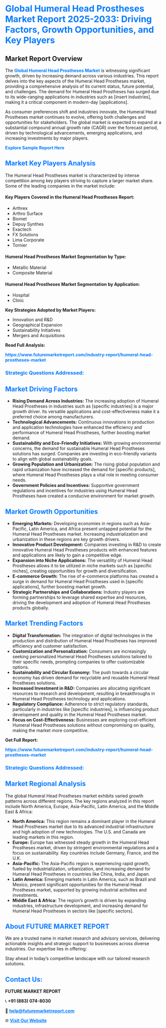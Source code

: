 <h1 style="color: #007BFF;">Global Humeral Head Prostheses Market Report 2025-2033: Driving Factors, Growth Opportunities, and Key Players</h1>

<section id="overview">
<h2>Market Report Overview</h2>
<p>The <a href="https://www.futuremarketreport.com/industry-report/humeral-head-prostheses-market" style="color: #007BFF; text-decoration: none;"><strong>Global Humeral Head Prostheses Market</strong></a> is witnessing significant growth, driven by increasing demand across various industries. This report delves into the key aspects of the Humeral Head Prostheses market, providing a comprehensive analysis of its current status, future potential, and challenges. The demand for Humeral Head Prostheses has surged due to its wide-ranging applications in industries such as [insert industries], making it a critical component in modern-day [applications].</p>
<p>As consumer preferences shift and industries innovate, the Humeral Head Prostheses market continues to evolve, offering both challenges and opportunities for stakeholders. The global market is expected to expand at a substantial compound annual growth rate (CAGR) over the forecast period, driven by technological advancements, emerging applications, and increasing investments by major players.</p>
</section>

<section id="overview">
<p><a href="https://www.futuremarketreport.com/request-sample/reportId=55749" style="color: #007BFF; text-decoration: none;"><strong>Explore Sample Report Here</strong></a></p>
</section>

<section id="key-players">
<h2 style="color: #007BFF;">Market Key Players Analysis</h2>
<p>The Humeral Head Prostheses market is characterized by intense competition among key players striving to capture a larger market share. Some of the leading companies in the market include:</p>
<h4>Key Players Covered in the Humeral Head Prostheses Report:</h4>
<ul><li>Arthrex</li><li>Arthro Surface</li><li>Biomet</li><li>Depuy Synthes</li><li>Exactech</li><li>FX Solutions</li><li>Lima Corporate</li><li>Tornier</li></ul>
<h4>Humeral Head Prostheses Market Segmentation by Type:</h4>
<ul><li>Metallic Material</li><li>Composite Material</li></ul>

<h4>Humeral Head Prostheses Market Segmentation by Application:</h4>
<ul><li>Hospital</li><li>Clinic</li></ul>
<p><strong>Key Strategies Adopted by Market Players:</strong></p>
<ul>
<li>Innovation and R&D</li>
<li>Geographical Expansion</li>
<li>Sustainability Initiatives</li>
<li>Mergers and Acquisitions</li>
</ul>
</section>

<section>
<p><strong>Read Full Analysis: </strong></p><a href="https://www.futuremarketreport.com/industry-report/humeral-head-prostheses-market" style="color: #007BFF; text-decoration: none;"><strong>https://www.futuremarketreport.com/industry-report/humeral-head-prostheses-market</strong></a>
<h3 style="color: #007BFF;">Strategic Questions Addressed:</h3>
</section>

<section id="driving-factors">
<h2 style="color: #007BFF;">Market Driving Factors</h2>
<ul>
<li><strong>Rising Demand Across Industries:</strong> The increasing adoption of Humeral Head Prostheses in industries such as [specific industries] is a major growth driver. Its versatile applications and cost-effectiveness make it a preferred choice among manufacturers.</li>
<li><strong>Technological Advancements:</strong> Continuous innovations in production and application technologies have enhanced the efficiency and performance of Humeral Head Prostheses, further boosting market demand.</li>
<li><strong>Sustainability and Eco-Friendly Initiatives:</strong> With growing environmental concerns, the demand for sustainable Humeral Head Prostheses solutions has surged. Companies are investing in eco-friendly variants to align with global sustainability goals.</li>
<li><strong>Growing Population and Urbanization:</strong> The rising global population and rapid urbanization have increased the demand for [specific products], where Humeral Head Prostheses plays a vital role in meeting consumer needs.</li>
<li><strong>Government Policies and Incentives:</strong> Supportive government regulations and incentives for industries using Humeral Head Prostheses have created a conducive environment for market growth.</li>
</ul>
</section>

<section id="growth-opportunities">
<h2 style="color: #007BFF;">Market Growth Opportunities</h2>
<ul>
<li><strong>Emerging Markets:</strong> Developing economies in regions such as Asia-Pacific, Latin America, and Africa present untapped potential for the Humeral Head Prostheses market. Increasing industrialization and urbanization in these regions are key growth drivers.</li>
<li><strong>Innovative Product Development:</strong> Companies investing in R&D to create innovative Humeral Head Prostheses products with enhanced features and applications are likely to gain a competitive edge.</li>
<li><strong>Expansion into Niche Applications:</strong> The versatility of Humeral Head Prostheses allows it to be utilized in niche markets such as [specific niches], creating opportunities for growth and diversification.</li>
<li><strong>E-commerce Growth:</strong> The rise of e-commerce platforms has created a surge in demand for Humeral Head Prostheses used in [specific applications], further boosting market growth.</li>
<li><strong>Strategic Partnerships and Collaborations:</strong> Industry players are forming partnerships to leverage shared expertise and resources, driving the development and adoption of Humeral Head Prostheses products globally.</li>
</ul>
</section>

<section id="trending-factors">
<h2 style="color: #007BFF;">Market Trending Factors</h2>
<ul>
<li><strong>Digital Transformation:</strong> The integration of digital technologies in the production and distribution of Humeral Head Prostheses has improved efficiency and customer satisfaction.</li>
<li><strong>Customization and Personalization:</strong> Consumers are increasingly seeking personalized Humeral Head Prostheses solutions tailored to their specific needs, prompting companies to offer customizable options.</li>
<li><strong>Sustainability and Circular Economy:</strong> The push towards a circular economy has driven demand for recyclable and reusable Humeral Head Prostheses solutions.</li>
<li><strong>Increased Investment in R&D:</strong> Companies are allocating significant resources to research and development, resulting in breakthroughs in Humeral Head Prostheses technology and applications.</li>
<li><strong>Regulatory Compliance:</strong> Adherence to strict regulatory standards, particularly in industries like [specific industries], is influencing product development and quality in the Humeral Head Prostheses market.</li>
<li><strong>Focus on Cost-Effectiveness:</strong> Businesses are exploring cost-efficient Humeral Head Prostheses solutions without compromising on quality, making the market more competitive.</li>
</ul>
</section>

<section>
<p><strong>Get Full Report: </strong></p><a href="https://www.futuremarketreport.com/industry-report/humeral-head-prostheses-market" style="color: #007BFF; text-decoration: none;"><strong>https://www.futuremarketreport.com/industry-report/humeral-head-prostheses-market</strong></a>
<h3 style="color: #007BFF;">Strategic Questions Addressed:</h3>
</section>


<section id="regional-analysis">
<h2 style="color: #007BFF;">Market Regional Analysis</h2>
<p>The global Humeral Head Prostheses market exhibits varied growth patterns across different regions. The key regions analyzed in this report include North America, Europe, Asia-Pacific, Latin America, and the Middle East & Africa:</p>
<ul>
<li><strong>North America:</strong> This region remains a dominant player in the Humeral Head Prostheses market due to its advanced industrial infrastructure and high adoption of new technologies. The U.S. and Canada are leading markets in this region.</li>
<li><strong>Europe:</strong> Europe has witnessed steady growth in the Humeral Head Prostheses market, driven by stringent environmental regulations and a focus on sustainability. Key countries include Germany, France, and the U.K.</li>
<li><strong>Asia-Pacific:</strong> The Asia-Pacific region is experiencing rapid growth, fueled by industrialization, urbanization, and increasing demand for Humeral Head Prostheses in countries like China, India, and Japan.</li>
<li><strong>Latin America:</strong> Emerging markets in Latin America, such as Brazil and Mexico, present significant opportunities for the Humeral Head Prostheses market, supported by growing industrial activities and investments.</li>
<li><strong>Middle East & Africa:</strong> The region’s growth is driven by expanding industries, infrastructure development, and increasing demand for Humeral Head Prostheses in sectors like [specific sectors].</li>
</ul>
</section>

<footer>
<h2 style="color: #007BFF;">About FUTURE MARKET REPORT</h2>
<p>We are a trusted name in market research and advisory services, delivering actionable insights and strategic support to businesses across diverse industries. Our expertise lies in offering:</p>

<p>Stay ahead in today’s competitive landscape with our tailored research solutions.</p>

<h2 style="color: #007BFF;">Contact Us:</h2>
<p><strong>FUTURE MARKET REPORT</strong></p>
<p>📞 <strong>+91 (883) 074-8030</strong></p>
<p>📧 <strong><a href="mailto:help@futuremarketreport.com" style="color: #007BFF;">help@futuremarketreport.com</a></strong></p>
<p>🌐 <strong><a href="https://www.futuremarketreport.com/" style="color: #007BFF;">Visit Our Website</a></strong></p>
</footer>